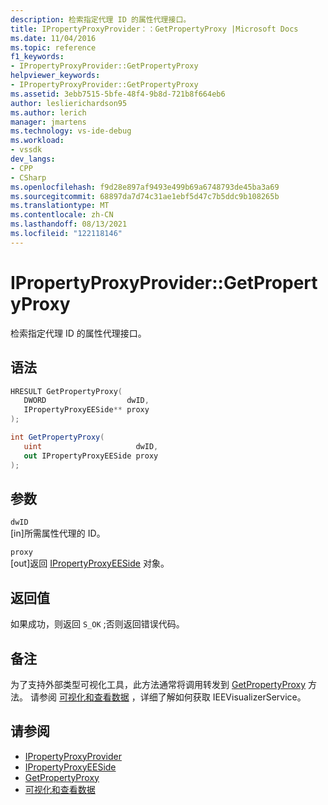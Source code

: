 ```yaml
---
description: 检索指定代理 ID 的属性代理接口。
title: IPropertyProxyProvider：：GetPropertyProxy |Microsoft Docs
ms.date: 11/04/2016
ms.topic: reference
f1_keywords:
- IPropertyProxyProvider::GetPropertyProxy
helpviewer_keywords:
- IPropertyProxyProvider::GetPropertyProxy
ms.assetid: 3ebb7515-5bfe-48f4-9b8d-721b8f664eb6
author: leslierichardson95
ms.author: lerich
manager: jmartens
ms.technology: vs-ide-debug
ms.workload:
- vssdk
dev_langs:
- CPP
- CSharp
ms.openlocfilehash: f9d28e897af9493e499b69a6748793de45ba3a69
ms.sourcegitcommit: 68897da7d74c31ae1ebf5d47c7b5ddc9b108265b
ms.translationtype: MT
ms.contentlocale: zh-CN
ms.lasthandoff: 08/13/2021
ms.locfileid: "122118146"
---
```

# <a name="ipropertyproxyprovidergetpropertyproxy"></a>IPropertyProxyProvider::GetPropertyProxy
检索指定代理 ID 的属性代理接口。

## <a name="syntax"></a>语法

```cpp
HRESULT GetPropertyProxy(
   DWORD                  dwID,
   IPropertyProxyEESide** proxy
);
```

```csharp
int GetPropertyProxy(
   uint                     dwID,
   out IPropertyProxyEESide proxy
);
```

## <a name="parameters"></a>参数
`dwID`\
[in]所需属性代理的 ID。

`proxy`\
[out]返回 [IPropertyProxyEESide](../../../extensibility/debugger/reference/ipropertyproxyeeside.md) 对象。

## <a name="return-value"></a>返回值
 如果成功，则返回 `S_OK` ;否则返回错误代码。

## <a name="remarks"></a>备注
 为了支持外部类型可视化工具，此方法通常将调用转发到 [GetPropertyProxy](../../../extensibility/debugger/reference/ieevisualizerservice-getpropertyproxy.md) 方法。 请参阅 [可视化和查看数据](../../../extensibility/debugger/visualizing-and-viewing-data.md) ，详细了解如何获取 IEEVisualizerService。

## <a name="see-also"></a>请参阅
- [IPropertyProxyProvider](../../../extensibility/debugger/reference/ipropertyproxyprovider.md)
- [IPropertyProxyEESide](../../../extensibility/debugger/reference/ipropertyproxyeeside.md)
- [GetPropertyProxy](../../../extensibility/debugger/reference/ieevisualizerservice-getpropertyproxy.md)
- [可视化和查看数据](../../../extensibility/debugger/visualizing-and-viewing-data.md)
